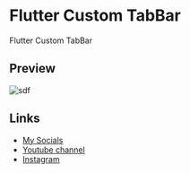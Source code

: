 # Flutter Custom TabBar
Flutter Custom TabBar
## Preview
![sdf](https://user-images.githubusercontent.com/91388754/169307943-5f9a95f6-b1f0-4086-824e-b85f6befe746.gif)
## Links
* [My Socials](https://znap.link/CodeWithFlexz)
* [Youtube channel](https://www.youtube.com/channel/UCLVrYXt3SL9rT-IcDmgU9Wg)
* [Instagram](https://instagram.com/codewithflexz)
